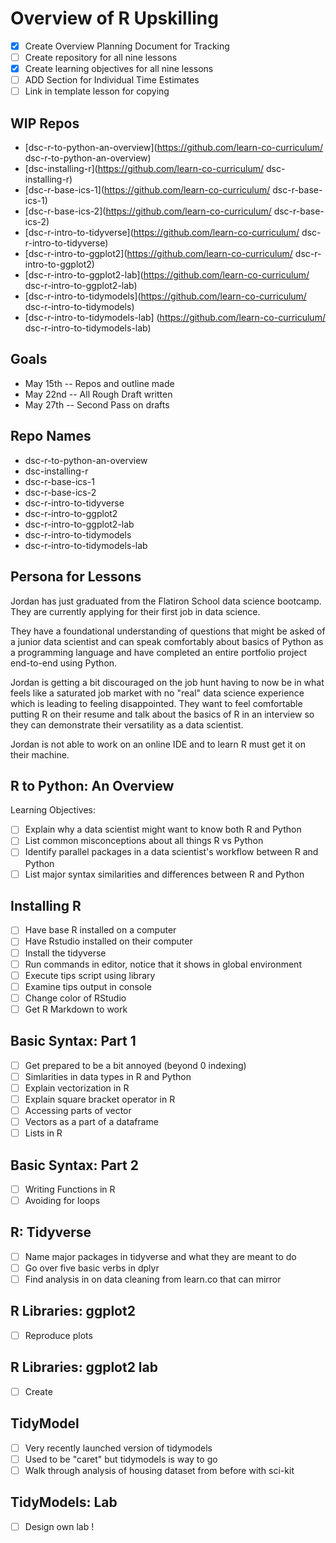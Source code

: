 # Overview of R Upskilling 

* [X] Create Overview Planning Document for Tracking 
* [ ] Create repository for all nine lessons 
* [X] Create learning objectives for all nine lessons
* [ ] ADD Section for Individual Time Estimates 
* [ ] Link in template lesson for copying 

## WIP Repos 

* [dsc-r-to-python-an-overview](https://github.com/learn-co-curriculum/  dsc-r-to-python-an-overview)
* [dsc-installing-r](https://github.com/learn-co-curriculum/  dsc-installing-r)
* [dsc-r-base-ics-1](https://github.com/learn-co-curriculum/  dsc-r-base-ics-1)
* [dsc-r-base-ics-2](https://github.com/learn-co-curriculum/  dsc-r-base-ics-2)
* [dsc-r-intro-to-tidyverse](https://github.com/learn-co-curriculum/  dsc-r-intro-to-tidyverse)
* [dsc-r-intro-to-ggplot2](https://github.com/learn-co-curriculum/  dsc-r-intro-to-ggplot2)
* [dsc-r-intro-to-ggplot2-lab](https://github.com/learn-co-curriculum/  dsc-r-intro-to-ggplot2-lab)
* [dsc-r-intro-to-tidymodels](https://github.com/learn-co-curriculum/  dsc-r-intro-to-tidymodels)
* [dsc-r-intro-to-tidymodels-lab] (https://github.com/learn-co-curriculum/  dsc-r-intro-to-tidymodels-lab)

## Goals 

* May 15th -- Repos and outline made
* May 22nd -- All Rough Draft written 
* May 27th -- Second Pass on drafts  

## Repo Names

* dsc-r-to-python-an-overview
* dsc-installing-r
* dsc-r-base-ics-1
* dsc-r-base-ics-2
* dsc-r-intro-to-tidyverse
* dsc-r-intro-to-ggplot2
* dsc-r-intro-to-ggplot2-lab
* dsc-r-intro-to-tidymodels
* dsc-r-intro-to-tidymodels-lab 

## Persona for Lessons

Jordan has just graduated from the Flatiron School data science bootcamp.
They are currently applying for their first job in data science.

They have a foundational understanding of questions that might be asked of a junior data scientist and can speak comfortably about basics of Python as a programming language and have completed an entire portfolio project end-to-end using Python. 

Jordan is getting a bit discouraged on the job hunt having to now be in what feels like a saturated job market with no "real" data science experience which is leading to feeling disappointed. 
They want to feel comfortable putting R on their resume and talk about the basics of R in an interview so they can demonstrate their versatility as a data scientist. 

Jordan is not able to work on an online IDE and to learn R must get it on their machine.


## R to Python: An Overview

Learning Objectives:

* [ ] Explain why a data scientist might want to know both R and Python 
* [ ] List common misconceptions about all things R vs Python
* [ ] Identify parallel packages in a data scientist's workflow between R and Python
* [ ] List major syntax similarities and differences between R and Python  

## Installing R 

* [ ] Have base R installed on a computer
* [ ] Have Rstudio installed on their computer
* [ ] Install the tidyverse 
* [ ] Run commands in editor, notice that it shows in global environment 
* [ ] Execute tips script using library 
* [ ] Examine tips output in console 
* [ ] Change color of RStudio 
* [ ] Get R Markdown to work 

## Basic Syntax: Part 1 

* [ ] Get prepared to be a bit annoyed (beyond 0 indexing) 
* [ ] Simlarities in data types in R and Python
* [ ] Explain vectorization in R 
* [ ] Explain square bracket operator in R 
* [ ] Accessing parts of vector
* [ ] Vectors as a part of a dataframe 
* [ ] Lists in R 

## Basic Syntax: Part 2

* [ ] Writing Functions in R 
* [ ] Avoiding for loops 

## R: Tidyverse 

* [ ] Name major packages in tidyverse and what they are meant to do 
* [ ] Go over five basic verbs in dplyr 
* [ ] Find analysis in on data cleaning from learn.co that can mirror 

## R Libraries: ggplot2

* [ ] Reproduce plots 

## R Libraries: ggplot2 lab

* [ ] Create


## TidyModel 

* [ ] Very recently launched version of tidymodels 
* [ ] Used to be "caret" but tidymodels is way to go
* [ ] Walk through analysis of housing dataset from before with sci-kit 

## TidyModels: Lab 

* [ ] Design own lab !







